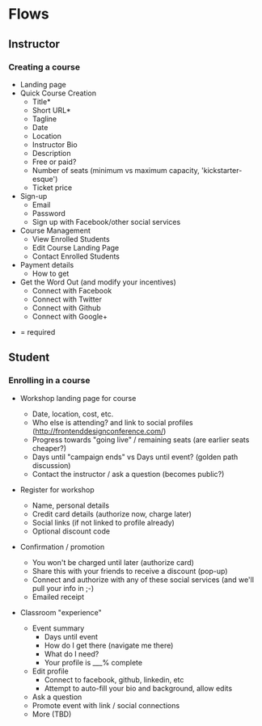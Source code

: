 # Flows

## Instructor

### Creating a course

- Landing page
- Quick Course Creation
    - Title*
    - Short URL*
    - Tagline
    - Date
    - Location
    - Instructor Bio
    - Description
    - Free or paid?
    - Number of seats (minimum vs maximum capacity, 'kickstarter-esque')
    - Ticket price
- Sign-up
    - Email
    - Password
    - Sign up with Facebook/other social services
- Course Management
    - View Enrolled Students
    - Edit Course Landing Page
    - Contact Enrolled Students
- Payment details
    - How to get 
- Get the Word Out (and modify your incentives)
    - Connect with Facebook
    - Connect with Twitter
    - Connect with Github
    - Connect with Google+

* = required

## Student
### Enrolling in a course

- Workshop landing page for course
  - Date, location, cost, etc.
  - Who else is attending? and link to social profiles (http://frontenddesignconference.com/)
  - Progress towards "going live" / remaining seats (are earlier seats cheaper?)
  - Days until "campaign ends" vs Days until event? (golden path discussion)
  - Contact the instructor / ask a question (becomes public?)
- Register for workshop
  - Name, personal details
  - Credit card details (authorize now, charge later)
  - Social links (if not linked to profile already)
  - Optional discount code
- Confirmation / promotion
  - You won't be charged until later (authorize card)
  - Share this with your friends to receive a discount (pop-up)
  - Connect and authorize with any of these social services (and we'll pull your info in ;-)
  - Emailed receipt

- Classroom "experience"
  - Event summary
    - Days until event
    - How do I get there (navigate me there)
    - What do I need?
    - Your profile is ___% complete
  - Edit profile
    - Connect to facebook, github, linkedin, etc
    - Attempt to auto-fill your bio and background, allow edits
  - Ask a question
  - Promote event with link / social connections
  - More (TBD)



